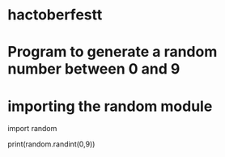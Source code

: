 # hactoberfestt
# Program to generate a random number between 0 and 9

# importing the random module
import random

print(random.randint(0,9))
